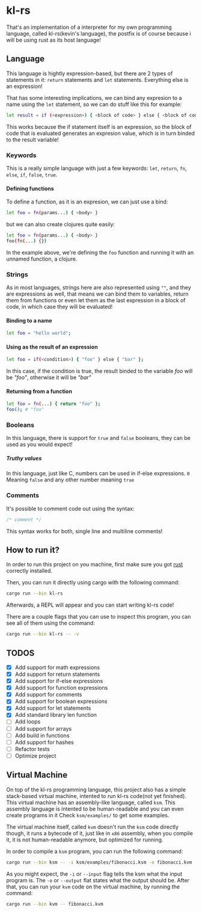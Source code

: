 # kl-rs
That's an implementation of a interpreter for my own programming language,
called kl-rs(kevin's language), the postfix is of course because i will be using
rust as its host language!

## Language
This language is hightly expression-based, but there are 2 types of statements
in it: `return` statements and `let` statements. Everything else is an
expression!

That has some interesting implications, we can bind any expresion to a name
using the `let` statement, so we can do stuff like this for example:

```bash
let result = if (<expression>) { <block of code> } else { <block of code> }
```

This works because the if statement itself is an expression, so the block of
code that is evaluated generates an expresion value, which is in turn binded to
the result variable!

### Keywords
This is a really simple language with just a few keywords: `let`, `return`,
`fn`, `else`, `if`, `false`, `true`.

#### Defining functions
To define a function, as it is an expresion, we can just use a bind:

```bash
let foo = fn(params...) { <body> }
```

but we can also create clojures quite easily:

```bash
let foo = fn(params...) { <body> }
foo(fn(...) {})
```

In the example above, we're defining the `foo` function and running it with an
unnamed function, a clojure. 

### Strings
As in most languages, strings here are also represented using `""`, and they are
expressions as well, that means we can bind them to variables, return them from
functions or even let them as the last expression in a block of code, in which
case they will be evaluated!

#### Binding to a name
```bash
let foo = "hello world";
```

#### Using as the result of an expression
```bash
let foo = if(<condition>) { "foo" } else { "bar" };
```

In this case, if the condition is true, the result binded to the variable _foo_
will be _"foo"_, otherwise it will be _"bar"_

#### Returning from a function
```bash
let foo = fn(...) { return "foo" };
foo(); # "foo"
```

### Booleans
In this language, there is support for `true` and `false` booleans, they can be
used as you would expect!

##### Truthy values
In this language, just like C, numbers can be used in if-else expressions. `0`
Meaning `false` and any other number meaning `true`

### Comments
It's possible to comment code out using the syntax: 

```c 
/* comment */
```

This syntax works for both, single line and multiline comments!


## How to run it?
In order to run this project on you machine, first make sure you got [rust](https://www.rust-lang.org/)
correctly installed.

Then, you can run it directly using cargo with the following command:

```bash
cargo run --bin kl-rs
```

Afterwards, a REPL will appear and you can start writing kl-rs code!

There are a couple flags that you can use to inspect this program, you can see
all of them using the command:

```bash
cargo run --bin kl-rs -- -v
```

## TODOS
- [x] Add support for math expressions
- [x] Add support for return statements
- [x] Add support for if-else expressions
- [x] Add support for function expressions
- [x] Add support for comments
- [x] Add support for boolean expressions
- [x] Add support for let statements
- [x] Add standard library len function
- [ ] Add loops
- [ ] Add support for arrays
- [ ] Add build in functions
- [ ] Add support for hashes
- [ ] Refactor tests
- [ ] Optimize project

## Virtual Machine
On top of the kl-rs programming language, this project also has a simple stack-based virtual machine, intented to run kl-rs code(not yet finished).
This virtual machine has an assembly-like language, called `ksm`. This assembly language is intented to be human-readable and you can even create programs in it
Check `ksm/examples/` to get some examples.

The virtual machine itself, called `kvm` doesn't run the `ksm` code directly though, it runs a bytecode of it, just like in `x86` assembly, when you compile it, it
is not human-readable anymore, but optimized for running.

In order to compile a `ksm` program, you can run the following command:

```bash
cargo run --bin ksm -- -i ksm/examples/fibonacci.ksm -o fibonacci.kvm
```

As you might expect, the `-i` or `--input` flag tells the ksm what the input program is. The `-o` or `--output` flat states 
what the output should be. After that, you can run your `kvm` code on the virtual machine, by running the command:

```bash
cargo run --bin kvm -- fibonacci.kvm
```
